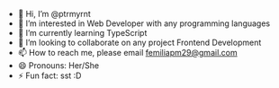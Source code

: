 - 👋 Hi, I’m @ptrmyrnt
- 👀 I’m interested in Web Developer with any programming languages
- 🌱 I’m currently learning TypeScript
- 💞️ I’m looking to collaborate on any project Frontend Development
- 📫 How to reach me, please email femiliapm29@gmail.com
- 😄 Pronouns: Her/She
- ⚡ Fun fact: sst :D

<!---
ptrmyrnt/ptrmyrnt is a ✨ unique ✨ repository because its `README.md` (this file) appears on your GitHub profile.
You can click the Preview link to take a look at your changes.
--->
